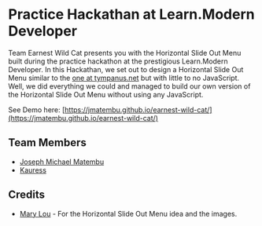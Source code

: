 # Practice Hackathan at Learn.Modern Developer

Team Earnest Wild Cat presents you with the Horizontal Slide Out Menu built during the practice hackathon at the prestigious Learn.Modern Developer. In this Hackathan, we set out to design a Horizontal Slide Out Menu similar to the [one at tympanus.net](http://tympanus.net/codrops/2013/05/17/horizontal-slide-out-menu/) but with little to no JavaScript. Well, we did everything we could and managed to build our own version of the Horizontal Slide Out Menu without using any JavaScript.

See Demo here: [https://jmatembu.github.io/earnest-wild-cat/](https://jmatembu.github.io/earnest-wild-cat/)

## Team Members
* [Joseph Michael Matembu](https://github.com/jmatembu)
* [Kauress](https://github.com/Kauress)

## Credits
* [Mary Lou](http://tympanus.net/codrops/author/crnacura/) - For the Horizontal Slide Out Menu idea and the images.

